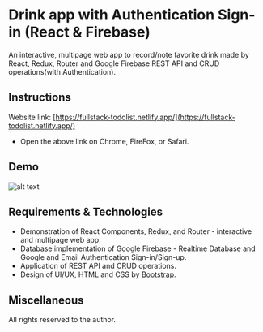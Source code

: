 # Drink app with Authentication Sign-in (React & Firebase)

An interactive, multipage web app to record/note favorite drink made by React, Redux, Router and Google Firebase REST API and CRUD operations(with Authentication).

## Instructions

Website link: [https://fullstack-todolist.netlify.app/](https://fullstack-todolist.netlify.app/)

- Open the above link on Chrome, FireFox, or Safari.

## Demo

![alt text](https://github.com/lavinotan/backend-todolist-by-node-express/blob/9ca3729ee3ccb60fd670bee5c3d436e764b2b688/dynamic-todolist-with-auth.gif "App demo")

## Requirements & Technologies

- Demonstration of React Components, Redux, and Router - interactive and multipage web app.
- Database implementation of Google Firebase - Realtime Database and Google and Email Authentication Sign-in/Sign-up.
- Application of REST API and CRUD operations.
- Design of UI/UX, HTML and CSS by [Bootstrap](https://getbootstrap.com/).

## Miscellaneous

All rights reserved to the author.
